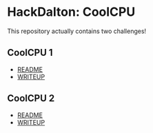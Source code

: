 # HackDalton: CoolCPU
This repository actually contains two challenges!

## CoolCPU 1
* [README](./README-1.md)
* [WRITEUP](./WRITEUP-1.md)

## CoolCPU 2
* [README](./README-2.md)
* [WRITEUP](./WRITEUP-2.md)